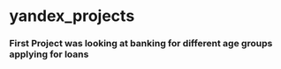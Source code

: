 # yandex_projects
### First Project was looking at banking for different age groups applying for loans
